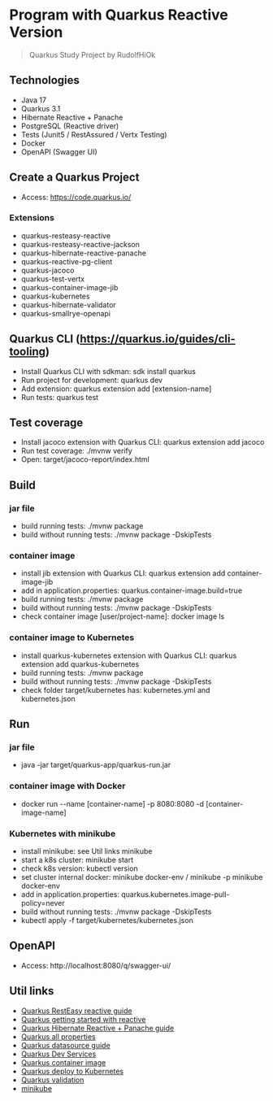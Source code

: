 # Program with Quarkus Reactive Version

> Quarkus Study Project by RudolfHiOk

## Technologies

- Java 17
- Quarkus 3.1
- Hibernate Reactive + Panache
- PostgreSQL (Reactive driver)
- Tests (Junit5 / RestAssured / Vertx Testing)
- Docker
- OpenAPI (Swagger UI)

## Create a Quarkus Project

- Access: https://code.quarkus.io/

### Extensions

- quarkus-resteasy-reactive
- quarkus-resteasy-reactive-jackson
- quarkus-hibernate-reactive-panache
- quarkus-reactive-pg-client
- quarkus-jacoco
- quarkus-test-vertx
- quarkus-container-image-jib
- quarkus-kubernetes
- quarkus-hibernate-validator
- quarkus-smallrye-openapi

## Quarkus CLI (https://quarkus.io/guides/cli-tooling)

- Install Quarkus CLI with sdkman: sdk install quarkus
- Run project for development: quarkus dev
- Add extension: quarkus extension add [extension-name]
- Run tests: quarkus test

## Test coverage

- Install jacoco extension with Quarkus CLI: quarkus extension add jacoco
- Run test coverage: ./mvnw verify
- Open: target/jacoco-report/index.html

## Build

### jar file

- build running tests: ./mvnw package
- build without running tests: ./mvnw package -DskipTests

### container image

- install jib extension with Quarkus CLI: quarkus extension add container-image-jib
- add in application.properties: quarkus.container-image.build=true
- build running tests: ./mvnw package
- build without running tests: ./mvnw package -DskipTests
- check container image [user/project-name]: docker image ls

### container image to Kubernetes

- install quarkus-kubernetes extension with Quarkus CLI: quarkus extension add quarkus-kubernetes
- build running tests: ./mvnw package
- build without running tests: ./mvnw package -DskipTests
- check folder target/kubernetes has: kubernetes.yml and kubernetes.json

## Run

### jar file

- java -jar target/quarkus-app/quarkus-run.jar

### container image with Docker

- docker run --name [container-name] -p 8080:8080 -d [container-image-name]

### Kubernetes with minikube

- install minikube: see Util links minikube
- start a k8s cluster: minikube start
- check k8s version: kubectl version
- set cluster internal docker: minikube docker-env / minikube -p minikube docker-env
- add in application.properties: quarkus.kubernetes.image-pull-policy=never
- build without running tests: ./mvnw package -DskipTests
- kubectl apply -f target/kubernetes/kubernetes.json

## OpenAPI

- Access: http://localhost:8080/q/swagger-ui/

## Util links

- [Quarkus RestEasy reactive guide](https://quarkus.io/guides/resteasy-reactive)
- [Quarkus getting started with reactive](https://quarkus.io/guides/getting-started-reactive)
- [Quarkus Hibernate Reactive + Panache guide](https://quarkus.io/guides/hibernate-reactive-panache)
- [Quarkus all properties](https://quarkus.io/guides/all-config)
- [Quarkus datasource guide](https://quarkus.io/guides/datasource)
- [Quarkus Dev Services](https://quarkus.io/guides/dev-services)
- [Quarkus container image](https://quarkus.io/guides/container-image)
- [Quarkus deploy to Kubernetes](https://quarkus.io/guides/deploying-to-kubernetes)
- [Quarkus validation](https://quarkus.io/guides/validation)
- [minikube](https://minikube.sigs.k8s.io/docs/start/)
